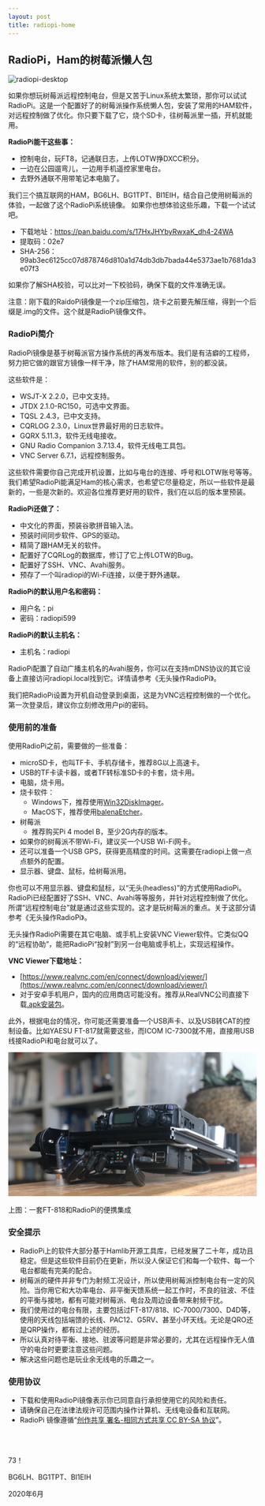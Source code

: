 ```yaml
---
layout: post
title: radiopi-home
---
```

## RadioPi，Ham的树莓派懒人包

![radiopi-desktop](../documents/img/radiopi-desktop.png)

如果你想玩树莓派远程控制电台，但是又苦于Linux系统太繁琐，那你可以试试RadioPi。这是一个配置好了的树莓派操作系统懒人包，安装了常用的HAM软件，对远程控制做了优化。你只要下载了它，烧个SD卡，往树莓派里一插，开机就能用。



**RadioPi能干这些事：**
- 控制电台，玩FT8，记通联日志，上传LOTW挣DXCC积分。
- 一边在公园遛弯儿，一边用手机遥控家里电台。
- 去野外通联不用带笔记本电脑了。

我们三个搞互联网的HAM，BG6LH、BG1TPT、BI1EIH，结合自己使用树莓派的体验，一起做了这个RadioPi系统镜像。 如果你也想体验这些乐趣，下载一个试试吧。

- 下载地址：https://pan.baidu.com/s/17HxJHYbyRwxaK_dh4-24WA
- 提取码：02e7
- SHA-256：99ab3ec6125cc07d878746d810a1d74db3db7bada44e5373ae1b7681da3e07f3

如果你了解SHA校验，可以比对一下校验码，确保下载的文件准确无误。

注意：刚下载的RaidoPi镜像是一个zip压缩包，烧卡之前要先解压缩，得到一个后缀是.img的文件。这个就是RadioPi镜像文件。



### RadioPi简介

RadioPi镜像是基于树莓派官方操作系统的再发布版本。我们是有洁癖的工程师，努力把它做的跟官方镜像一样干净，除了HAM常用的软件，别的都没装。



这些软件是：
- WSJT-X 2.2.0，已中文支持。
- JTDX 2.1.0-RC150，可选中文界面。
- TQSL 2.4.3，已中文支持。
- CQRLOG 2.3.0，Linux世界最好用的日志软件。
- GQRX 5.11.3，软件无线电接收。
- GNU Radio Companion 3.7.13.4，软件无线电工具包。
- VNC Server 6.7.1，远程控制服务。

这些软件需要你自己完成开机设置，比如与电台的连接、呼号和LOTW账号等等。我们希望RadioPi能满足Ham的核心需求，也希望它尽量稳定，所以一些软件是最新的，一些是次新的。欢迎各位推荐更好用的软件，我们在以后的版本里预装。



**RadioPi还做了：**

- 中文化的界面，预装谷歌拼音输入法。
- 预装时间同步软件、GPS的驱动。
- 精简了跟HAM无关的软件。
- 配置好了CQRLog的数据库，修订了它上传LOTW的Bug。
- 配置好了SSH、VNC、Avahi服务。
- 预存了一个叫radiopi的Wi-Fi连接，以便于野外通联。



**RadioPi的默认用户名和密码：**

- 用户名：pi
- 密码：radiopi599



**RadioPi的默认主机名：**

- 主机名：radiopi



RadioPi配置了自动广播主机名的Avahi服务，你可以在支持mDNS协议的其它设备上直接访问radiopi.local找到它。详情请参考《无头操作RadioPi》。

我们把RadioPi设置为开机自动登录到桌面，这是为VNC远程控制做的一个优化。第一次登录后，建议你立刻修改用户pi的密码。



### 使用前的准备

使用RadioPi之前，需要做的一些准备：
- microSD卡，也叫TF卡、手机存储卡，推荐8G以上高速卡。
- USB的TF卡读卡器，或者TF转标准SD卡的卡套，烧卡用。
- 电脑，烧卡用。
- 烧卡软件：
  - Windows下，推荐使用[Win32DiskImager](https://sourceforge.net/projects/win32diskimager/)。
  - MacOS下，推荐使用[balenaEtcher](https://www.balena.io/etcher/)。
- 树莓派
  - 推荐购买Pi 4 model B，至少2G内存的版本。
- 如果你的树莓派不带Wi-Fi，建议买一个USB Wi-Fi网卡。
- 还可以准备一个USB GPS，获得更高精度的时间。这需要在radiopi上做一点点额外的配置。
- 显示器、键盘、鼠标，给树莓派用。



你也可以不用显示器、键盘和鼠标，以“无头(headless)”的方式使用RadioPi。RadioPi已经配置好了SSH、VNC、Avahi等等服务，并针对远程控制做了优化。所谓“远程控制电台”就是通过这些实现的。这才是玩树莓派的重点。关于这部分请参考《无头操作RadioPi》。

无头操作RadioPi需要在其它电脑、或手机上安装VNC Viewer软件。它类似QQ的“远程协助”，能把RadioPi“投射”到另一台电脑或手机上，实现远程操作。

**VNC Viewer下载地址：**

- [https://www.realvnc.com/en/connect/download/viewer/](https://www.realvnc.com/en/connect/download/viewer/)
- 对于安卓手机用户，国内的应用商店可能没有。推荐从RealVNC公司直接下载[.apk安装包](https://help.realvnc.com/hc/en-us/articles/360002762697)。

此外，根据电台的情况，你可能还需要准备一个USB声卡、以及USB转CAT的控制设备。比如YAESU FT-817就需要这些，而ICOM IC-7300就不用，直接用USB线接RadioPi和电台就可以了。



![ft818_gopack](./img/ft818_gopack.jpg)

上图：一套FT-818和RadioPi的便携集成

### 安全提示
- RadioPi上的软件大部分基于Hamlib开源工具库，已经发展了二十年，成功且稳定。但是这些软件目前仍在更新，所以没人保证它们和每一个软件、每一个电台都能有完美的配合。
- 树莓派的硬件并非专门为射频工况设计，所以使用树莓派控制电台有一定的风险。当你用它和大功率电台、非平衡天馈系统一起工作时，不良的驻波、不佳的平衡与接地，都有可能对树莓派、电台及周边设备带来射频干扰。
- 我们使用过的电台有限，主要包括过FT-817/818、IC-7000/7300、D4D等，使用的天线包括端馈的长线、PAC12、G5RV、甚至小环天线。无论是QRO还是QRP操作，都有过上述的经历。
- 所以认真对待平衡、接地、驻波等问题是非常必要的，尤其在远程操作无人值守的电台时更要注意这些问题。
- 解决这些问题也是玩业余无线电的乐趣之一。


### 使用协议
- 下载和使用RadioPi镜像表示你已同意自行承担使用它的风险和责任。
- 请确保自己在法律法规许可范围内操作计算机、无线电设备和互联网。
- RadioPi 镜像遵循“[创作共享 署名-相同方式共享 CC BY-SA 协议](https://creativecommons.org/licenses/by-sa/4.0/deed.zh)”。

<br />
<br />

73！

BG6LH、BG1TPT、BI1EIH

2020年6月

